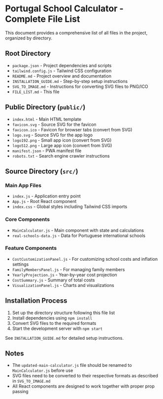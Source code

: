 # Portugal School Calculator - Complete File List

This document provides a comprehensive list of all files in the project, organized by directory.

## Root Directory

- `package.json` - Project dependencies and scripts
- `tailwind.config.js` - Tailwind CSS configuration
- `README.md` - Project overview and documentation
- `INSTALLATION_GUIDE.md` - Step-by-step setup instructions
- `SVG_TO_IMAGE.md` - Instructions for converting SVG files to PNG/ICO
- `FILE_LIST.md` - This file

## Public Directory (`public/`)

- `index.html` - Main HTML template
- `favicon.svg` - Source SVG for the favicon
- `favicon.ico` - Favicon for browser tabs (convert from SVG)
- `logo.svg` - Source SVG for the app logo
- `logo192.png` - Small app icon (convert from SVG)
- `logo512.png` - Large app icon (convert from SVG)
- `manifest.json` - PWA manifest file
- `robots.txt` - Search engine crawler instructions

## Source Directory (`src/`)

### Main App Files

- `index.js` - Application entry point
- `App.js` - Root React component
- `index.css` - Global styles including Tailwind CSS imports

### Core Components

- `MainCalculator.js` - Main component with state and calculations
- `real-schools-data.js` - Data for Portuguese international schools

### Feature Components

- `CostCustomizationPanel.js` - For customizing school costs and inflation settings
- `FamilyMembersPanel.js` - For managing family members
- `YearlyProjection.js` - Year-by-year cost projection
- `CostSummary.js` - Summary of total costs
- `VisualizationPanel.js` - Charts and visualizations

## Installation Process

1. Set up the directory structure following this file list
2. Install dependencies using `npm install`
3. Convert SVG files to the required formats
4. Start the development server with `npm start`

See `INSTALLATION_GUIDE.md` for detailed setup instructions.

## Notes

- The `updated-main-calculator.js` file should be renamed to `MainCalculator.js` before use
- SVG files need to be converted to their respective formats as described in `SVG_TO_IMAGE.md`
- All React components are designed to work together with proper prop passing
